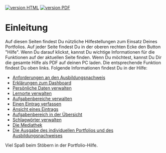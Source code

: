 <a class="version-badge" href="https://fizban05.rz.tu-harburg.de/itbh/portfolio-hilfe/"><img alt="version HTML" src="https://img.shields.io/badge/version-HTML-yellowgreen.svg" /></a>
<a class="version-badge" href="https://fizban05.rz.tu-harburg.de/itbh/portfolio-hilfe/book_pdf/book.pdf?/"><img alt="version PDF" src="https://img.shields.io/badge/version-PDF-orange.svg" /></a>

# Einleitung

Auf diesen Seiten findest Du nützliche Hilfestellungen zum Einsatz Deines Portfolios. Auf jeder Seite findest Du in der oberen rechten Ecke den Button "Hilfe". Wenn Du darauf klickst, kannst Du wichtige Informationen für die Funktionen auf der aktuellen Seite finden.
Wenn Du möchtest, kannst Du Dir die gesamte Hilfe als PDF auf deinen PC laden. Die entsprechende Funktion findest Du oben links. Folgende Informationen findest Du in der Hilfe:


* [Anforderungen an den Ausbildungsnachweis](ausgabe/anforderungen_ausbildungsnachweis.md)
* [Erklärungen zum Dashboard](dashboard/hilfe_dashboard.md)
* [Persönliche Daten verwalten](profil/hilfe_profil_persoenlich.md)
* [Lernorte verwalten](profil/hilfe_profil_lernorte.md)
* [Aufgabenbereiche verwalten](profil/hilfe_profil_aufgabenbereiche.md)
* [Einen Eintrag verfassen](portfolio_eintrag/hilfe_eintrag_erstellen.md)
* [Ansicht eines Eintrags](portfolio_eintrag/hilfe_eintrag_uebersicht.md)
* [Aufgabenbereich in der Übersicht](aufgabenbereich/hilfe_aufgabenbereich_uebersicht.md) 
* [Schlagwörter verwalten](schlagwoerter/hilfe_schlagwoerter.md)
* [Die Mediathek](mediathek/hilfe_mediathek.md)
* [Die Ausgabe des individuellen Portfolios und des Ausbildungsnachweises](ausgabe/hilfe_ausgabe.md)

Viel Spaß beim Stöbern in der Portfolio-Hilfe.
